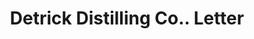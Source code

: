 ---
doi: 10.7916/D8475P0V
date_other: '1906'
date_other_textual: '1906'
form: correspondence
genre:
- Letters (correspondence)
name:
- Detrick Distilling Co.
object_in_context_url: https://biggert.cul.columbia.edu/items/view/ave_biggert_01301
subject_hierarchical_geographic:
- Dayton, Ohio, United States
subject_name:
- Detrick Distilling Co.
title: Detrick Distilling Co.. Letter
sort_title: Detrick Distilling Co.. Letter
call_number: ave_biggert_01301
coordinates:
- 39.75944444444445,-84.19166666666668
pid: ave_biggert_01301
identifiers: ave_biggert_01301
permalink: /biggert/ave_biggert_01301/
layout: iiif-image-page
---